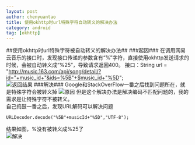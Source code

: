 ```yaml
---
layout: post
author: chenyuantao
title: 使用okhttp时url特殊字符自动转义的解决办法
category: android
tag: [okhttp]
---
```

##使用okhttp时url特殊字符被自动转义的解决办法##
###起因###
在调用网易云音乐的接口时，发现接口传递的参数含有“%”字符，直接使用okhttp发送请求的时候，会被自动转义成“%25”，导致请求返回400。
接口：String url = "http://music.163.com/api/song/detail/?id="+music_id+"&ids=%5B"+$music_id+"%5D";    
![返回结果](http://ww2.sinaimg.cn/large/72f96cbagw1f7qm8af45ij21160bo0ww.jpg)
###解决###
Google和StackOverFlow一番之后找到问题所在，就是特殊字符会被转义掉
![原因](http://ww4.sinaimg.cn/large/72f96cbagw1f7qmc27fpoj214m08ggpk.jpg)
但是这个解决办法是解决编码不匹配问题的，我的需求是让特殊字符不被转义。     
自己捣鼓一番之后，发现URL解码可以解决问题

    URLDecoder.decode("%5B"+musicId+"%5D","UTF-8");

结果如图，%没有被转义成%25了     
![解决](http://ww1.sinaimg.cn/large/72f96cbagw1f7qmfifsvkj20we0dojv1.jpg)

